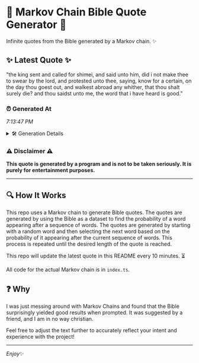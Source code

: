 # 📖 Markov Chain Bible Quote Generator 📖

Infinite quotes from the Bible generated by a Markov chain. ✨

## ✨ Latest Quote ✨
"the king sent and called for shimei, and said unto him, did i not make thee to swear by the lord, and protested unto thee, saying, know for a certain, on the day thou goest out, and walkest abroad any whither, that thou shalt surely die? and thou saidst unto me, the word that i have heard is good."

### ⏰ Generated At
*7:13:47 PM*

<details>
    <summary>🛠️ Generation Details</summary>
    <p>
        <strong>🌱 Seed:</strong> the<br>
        <strong>🔄 Iterations:</strong> 58<br>
        <strong>📜 Context History:</strong><br>[ the ]: king<br>[ the, king ]: sent<br>[ the, king, sent ]: and<br>[ the, king, sent, and ]: called<br>[ the, king, sent, and, called ]: for<br>[ the, king, sent, and, called, for ]: shimei,<br>[ king, sent, and, called, for, shimei, ]: and<br>[ sent, and, called, for, shimei,, and ]: said<br>[ and, called, for, shimei,, and, said ]: unto<br>[ called, for, shimei,, and, said, unto ]: him,<br>[ for, shimei,, and, said, unto, him, ]: did<br>[ shimei,, and, said, unto, him,, did ]: i<br>[ and, said, unto, him,, did, i ]: not<br>[ said, unto, him,, did, i, not ]: make<br>[ unto, him,, did, i, not, make ]: thee<br>[ him,, did, i, not, make, thee ]: to<br>[ did, i, not, make, thee, to ]: swear<br>[ i, not, make, thee, to, swear ]: by<br>[ not, make, thee, to, swear, by ]: the<br>[ make, thee, to, swear, by, the ]: lord,<br>[ thee, to, swear, by, the, lord, ]: and<br>[ to, swear, by, the, lord,, and ]: protested<br>[ swear, by, the, lord,, and, protested ]: unto<br>[ by, the, lord,, and, protested, unto ]: thee,<br>[ the, lord,, and, protested, unto, thee, ]: saying,<br>[ lord,, and, protested, unto, thee,, saying, ]: know<br>[ and, protested, unto, thee,, saying,, know ]: for<br>[ protested, unto, thee,, saying,, know, for ]: a<br>[ unto, thee,, saying,, know, for, a ]: certain,<br>[ thee,, saying,, know, for, a, certain, ]: on<br>[ saying,, know, for, a, certain,, on ]: the<br>[ know, for, a, certain,, on, the ]: day<br>[ for, a, certain,, on, the, day ]: thou<br>[ a, certain,, on, the, day, thou ]: goest<br>[ certain,, on, the, day, thou, goest ]: out,<br>[ on, the, day, thou, goest, out, ]: and<br>[ the, day, thou, goest, out,, and ]: walkest<br>[ day, thou, goest, out,, and, walkest ]: abroad<br>[ thou, goest, out,, and, walkest, abroad ]: any<br>[ goest, out,, and, walkest, abroad, any ]: whither,<br>[ out,, and, walkest, abroad, any, whither, ]: that<br>[ and, walkest, abroad, any, whither,, that ]: thou<br>[ walkest, abroad, any, whither,, that, thou ]: shalt<br>[ abroad, any, whither,, that, thou, shalt ]: surely<br>[ any, whither,, that, thou, shalt, surely ]: die?<br>[ whither,, that, thou, shalt, surely, die? ]: and<br>[ that, thou, shalt, surely, die?, and ]: thou<br>[ thou, shalt, surely, die?, and, thou ]: saidst<br>[ shalt, surely, die?, and, thou, saidst ]: unto<br>[ surely, die?, and, thou, saidst, unto ]: me,<br>[ die?, and, thou, saidst, unto, me, ]: the<br>[ and, thou, saidst, unto, me,, the ]: word<br>[ thou, saidst, unto, me,, the, word ]: that<br>[ saidst, unto, me,, the, word, that ]: i<br>[ unto, me,, the, word, that, i ]: have<br>[ me,, the, word, that, i, have ]: heard<br>[ the, word, that, i, have, heard ]: is<br>[ word, that, i, have, heard, is ]: good.<br>
    </p>
</details>

### ⚠️ Disclaimer ⚠️
**This quote is generated by a program and is not to be taken seriously. It is purely for entertainment purposes.**

---

## 🔍 How It Works

This repo uses a Markov chain to generate Bible quotes. The quotes are generated by using the Bible as a dataset to find the probability of a word appearing after a sequence of words. The quotes are generated by starting with a random word and then selecting the next word based on the probability of it appearing after the current sequence of words. This process is repeated until the desired length of the quote is reached.

This repo will update the latest quote in this README every 10 minutes. ⏳

All code for the actual Markov chain is in `index.ts`.

## ❓ Why

I was just messing around with Markov Chains and found that the Bible surprisingly yielded good results when prompted. 
It was suggested by a friend, and I am in no way christian.

Feel free to adjust the text further to accurately reflect your intent and experience with the project!

---

*Enjoy*✨
